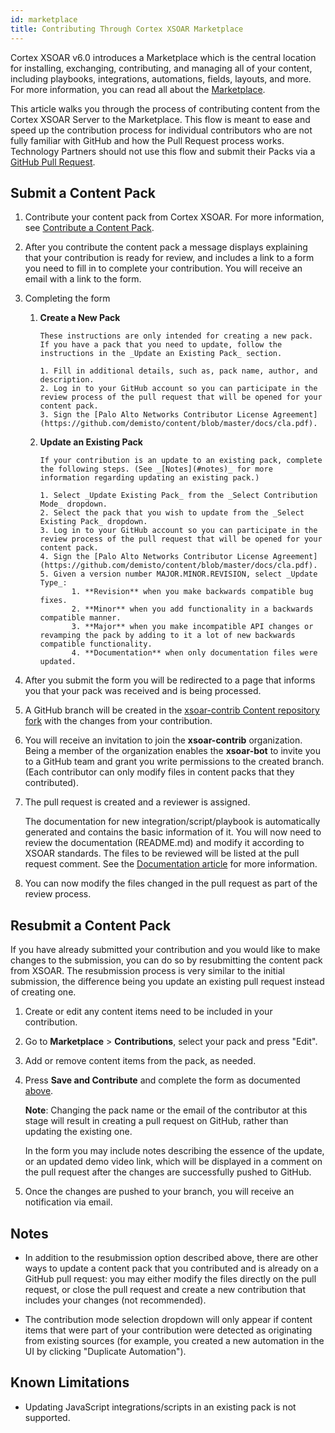 ```yaml
---
id: marketplace
title: Contributing Through Cortex XSOAR Marketplace
---
```


Cortex XSOAR v6.0 introduces a Marketplace which is the central location for installing, exchanging, contributing, and managing all of your content, including playbooks, integrations, automations, fields, layouts, and more. For more information, you can read all about the [Marketplace](https://docs.paloaltonetworks.com/cortex/cortex-xsoar/6-0/cortex-xsoar-admin/marketplace/marketplace-overview.html).

This article walks you through the process of contributing content from the Cortex XSOAR Server to the Marketplace. This flow is meant to ease and speed up the contribution process for individual contributors who are not fully familiar with GitHub and how the Pull Request process works. Technology Partners should not use this flow and submit their Packs via a [GitHub Pull Request](checklist#pull-request-checklist).  

## Submit a Content Pack

1. Contribute your content pack from Cortex XSOAR. For more information, see [Contribute a Content Pack](https://docs.paloaltonetworks.com/cortex/cortex-xsoar/6-1/cortex-xsoar-admin/marketplace/content-pack-contributions.html).

2. After you contribute the content pack a message displays explaining that your contribution is ready for review, and includes a link to a form you need to fill in to complete your contribution. You will receive an email with a link to the form.

3. Completing the form

   1. **Create a New Pack**  

          These instructions are only intended for creating a new pack. If you have a pack that you need to update, follow the instructions in the _Update an Existing Pack_ section.

          1. Fill in additional details, such as, pack name, author, and description.
          2. Log in to your GitHub account so you can participate in the review process of the pull request that will be opened for your content pack.
          3. Sign the [Palo Alto Networks Contributor License Agreement](https://github.com/demisto/content/blob/master/docs/cla.pdf).

   2. **Update an Existing Pack**

          If your contribution is an update to an existing pack, complete the following steps. (See _[Notes](#notes)_ for more information regarding updating an existing pack.) 

          1. Select _Update Existing Pack_ from the _Select Contribution Mode_ dropdown.
          2. Select the pack that you wish to update from the _Select Existing Pack_ dropdown.
          3. Log in to your GitHub account so you can participate in the review process of the pull request that will be opened for your content pack.
          4. Sign the [Palo Alto Networks Contributor License Agreement](https://github.com/demisto/content/blob/master/docs/cla.pdf).
          5. Given a version number MAJOR.MINOR.REVISION, select _Update Type_:
                 1. **Revision** when you make backwards compatible bug fixes.
                 2. **Minor** when you add functionality in a backwards compatible manner.
                 3. **Major** when you make incompatible API changes or revamping the pack by adding to it a lot of new backwards compatible functionality.
                 4. **Documentation** when only documentation files were updated.

4. After you submit the form you will be redirected to a page that informs you that your pack was received and is being processed.  

5. A GitHub branch will be created in the [xsoar-contrib Content repository fork](https://github.com/xsoar-contrib/content) with the changes from your contribution.

6. You will receive an invitation to join the **xsoar-contrib** organization. Being a member of the organization enables the **xsoar-bot** to invite you to a GitHub team and grant you write permissions to the created branch.
(Each contributor can only modify files in content packs that they contributed).

7. The pull request is created and a reviewer is assigned.

    The documentation for new integration/script/playbook is automatically generated and contains the basic information of it.
    You will now need to review the documentation (README.md) and modify it according to XSOAR standards.
    The files to be reviewed will be listed at the pull request comment.
    See the [Documentation article](https://xsoar.pan.dev/docs/documentation/readme_file) for more information.

8. You can now modify the files changed in the pull request as part of the review process.


## Resubmit a Content Pack

If you have already submitted your contribution and you would like to make changes to the submission, you can do so by resubmitting the content pack from XSOAR. The resubmission process is very similar to the initial submission, the difference being you update an existing pull request instead of creating one.

1. Create or edit any content items need to be included in your contribution.

2. Go to **Marketplace** > **Contributions**, select your pack and press "Edit".

3. Add or remove content items from the pack, as needed.

4. Press **Save and Contribute** and complete the form as documented [above](#submit-a-content-pack).
 
   **Note**: Changing the pack name or the email of the contributor at this stage will result in creating a pull request on GitHub, rather than updating the existing one.
   
   In the form you may include notes describing the essence of the update, or an updated demo video link, which will be displayed in a comment on the pull request after the changes are successfully pushed to GitHub.

5. Once the changes are pushed to your branch, you will receive an notification via email.


## Notes

* In addition to the resubmission option described above, there are other ways to update a content pack that you contributed and is already on a GitHub pull request: you may either modify the files directly on the pull request, or close the pull request and create a new contribution that includes your changes (not recommended).

* The contribution mode selection dropdown will only appear if content items that were part of your contribution were detected as originating from existing sources (for example, you created a new automation in the UI by clicking "Duplicate Automation").

## Known Limitations

* Updating JavaScript integrations/scripts in an existing pack is not supported.
